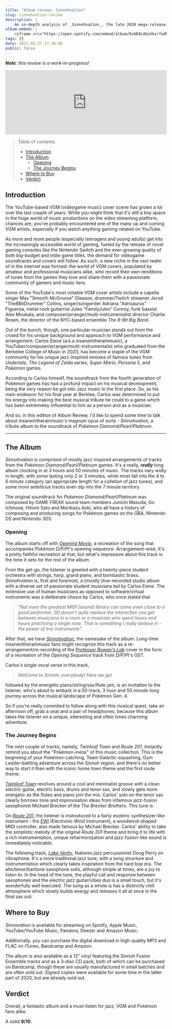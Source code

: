 ```yaml
---
title: "Album review: Sinnohvation" 
slug: sinnohvation-review
description: |
    An in-depth analysis of _Sinnohvation_, the late 2020 mega-release from composer, arranger, YouTuber and multi-instrumentalist Carlos Eiene.
album-embed: | 
    <iframe src="https://open.spotify.com/embed/album/0vbD4L4GvVkxrfwdN6iL5e" width=100% height="200" frameborder="0" allowtransparency="true" allow="encrypted-media"></iframe> 
tags: []
date: 2021-05-27 17:30:00
public: false
---   
```



_**Note**: this review is a work-in-progress!_

<iframe src="https://open.spotify.com/embed/album/0vbD4L4GvVkxrfwdN6iL5e" width=100% height="200" frameborder="0" allowtransparency="true" allow="encrypted-media"></iframe>

> Table of contents
> - [Introduction](#introduction)    
> - [The Album](#the-album)    
>   - [Opening](#opening)    
>   - [The Journey Begins](#the-journey-begins)    
> - [Where to Buy](#where-to-buy)     
> - [Verdict](#verdict)   

## Introduction

The YouTube-based VGM (videogame music) cover scene has grown a lot over the last couple of years. While you might think that it's still a tiny space in the huge world of music productions on the video streaming platform, chances are, you've probably encountered one of the many up and coming VGM artists, especially if you watch anything gaming-related on YouTube.

As more and more people (especially  teenagers and young adults) get into the increasingly accessible world of gaming, fueled by the release of novel gaming consoles like the Nintendo Switch and the ever-growing quality of both big-budget and indie game titles, the demand for videogame soundtracks and covers will follow. As such, a new niche in the vast realm of in the internet was formed: the world of VGM covers, populated by amateur and professional musicians alike, who record their own renditions of tunes from the games they love and share them with a passionate community of gamers and music fans.

Some of the YouTube's most notable VGM cover artists include a capella singer Max "Smooth McGroove" Gleason, drummer/Twitch streamer Jerod "The8BitDrummer" Collins, singer/songwriter Adriana "Adrisaurus" Figueroa, metal-rock guitarrist Jules "FamilyJules" Conroy, funk bassist Alex Moukala, and composer/arranger/multi-instrumentalist director Charlie Rosen, the director of the NYC-based ensemble _The 8-Bit Big Band_.

Out of the bunch, though, one particular musician stands out from the crowd for his unique background and approach to VGM performance and arrangement. Carlos Eiene (a.k.a insaneintherainmusic), a YouTuber/composer/arranger/multi-instrumentalist who graduated from the Berkelee College of Music in 2020, has become a staple of the VGM community for his unique jazz-inspired remixes of famous tunes from _Undertale_, _The Legend of Zelda_ series, _Super Mario_, _Persona 5_, and _Pokémon_ games.

According to Carlos himself, the soundtrack from the fourth generation of Pokémon games has had a profund impact on his musical development, being the very reason he got into Jazz music in the first place. So, as his main endeavor for his final year at Berklee, Carlos was determined to put his energy into making the best musical tribute he could to a game which has been extremeley influential to him as a person and as a musician.

And so, in this edition of Album Review, I'd like to spend some time to talk about insaneintherainmusic's magnum opus of sorts - _Sinnohvation_, a tribute album to the soundtrack of _Pokémon Diamond/Pearl/Platinum_.

<!-- ## Who is insaneintherainmusic?

Carlos Eiene is an American-Filipino composer, multi-instrumentalist and arranger from Seattle. He started recording his first jazz remixes of VGM tunes while he was still in high school. 

He is one of the few big names in the VGM scene with a background in Jazz. He studied Contemporary Composition and Jazz Performance at the Berkelee College of Music in Boston.  -->

---

## The Album

_Sinnohvation_ is comprised of mostly jazz-inspired arrangements of tracks from the _Pokémon Diamond/Pearl/Platinum_ games. It's a  really, _**really**_ long album clocking in at 3 hours and 50 minutes of music. The tracks vary widly in length, with some lasting only 2 or 3 minutes, while most fall into the 4 to 6 minute category (an appropriate length for a colletion of jazz tunes), and some more ambitious tracks even dip into the 7 minute territory. 

The original soundtrack for _Pokémon Diamond/Pearl/Platinum_ was composed by GAME FREAK sound team members Junichi Masuda, Go Ichinose, Hitomi Sato and Morikazu Aoki, who all have a history of composing and producing songs for Pokémon games on the GBA, Nintendo DS and Nintendo 3DS.

<!-- It's arguably the best album released so far by the youtuber/Berklee College of Music grad/multi-instrumentalist extraordinaire/cowbell virtuoso/tenor sax mainer/jazz madlad Carlos Eiene, a.k.a "insaneintherainmusic".

This album features jazz arrangements of 50 iconic tunes from the Pokémon Diamond/Pearl/Platinum soundtrack with almost 4 hours of jazzy greatness.

The sheer number (60+) of featured and guest musicians on this album is rarely heard of, even in the highest production quality albums in the history of modern music. -->


### Opening

The album starts off with [_Opening Movie_](https://www.youtube.com/watch?v=HJw6JAkkBTY&list=OLAK5uy_nAMy4Tld9n9JY8r-56mo1HHunMpLCcAcI&index=1), a recreation of the song that accompanies _Pokémon D/P/Pt_'s opening sequence. Arrangement-wise, it's a pretty faithful recreation at that, but what's impressive about this track is the tone it sets for the rest of the album. 

From the get-go, the listener is greeted with a twenty-piece student orchestra with strings, harp, grand piano, and bombastic brass. _Sinnohvation_ is, first and foremost, a (mostly )live-recorded studio album with a diverse set of passionate student musicians led by Carlos Eiene. The extensive use of human musicians as opposed to software/virtual instruments was a deliberate choice by Carlos, who once stated that 

> _"Not even the greatest MIDI [sound] library can come even close to a good performer. [It] doesn't quite replace the interaction you get between musicians in a room or a musician who spent hours and hours practicing a single note. That is something I really believe in - the power of live instruments"_.

After that, we have [_Sinnohvation_](https://www.youtube.com/watch?v=HG1sTfsXnuI&list=OLAK5uy_nAMy4Tld9n9JY8r-56mo1HHunMpLCcAcI&index=2), the namesake of the album. Long-time insaneintherainmusic fans might recognize this track as a re-arrangement/re-recording of the [_Professor Rowan's Lab_](https://www.youtube.com/watch?v=d6PrCE_Vy0E) cover in the form of a recreation of the _Opening Sequence_ track from _D/P/Pt_'s OST. 

Carlos's single vocal verse in this track,

> _Welcome to Sinnoh, everybody! Here we go!_

followed by the energetic piano/string/sax/flute jam, is an invitation to the listener, who's about to embark in a 50-track, 3 hour and 50 minute-long journey across the musical landscape of Pokémon Gen. 4. 

So if you're really commited to follow along with this musical quest, take an afternoon off, grab a seat and a pair of headphones, because this album takes the listener on a unique, interesting and often times charming adventure.

### The Journey Begins

The next couple of tracks, namely, _Twinleaf Town_ and _Route 201_, instantly remind you about the "Pokémon-iness" of this music collection. This is the beginning of your Pokémon-catching, Team Galactic-squashing, Gym Leader-battling adventure across the Sinnoh region, and there's no better way to start it than with the iconic home town theme and the first route theme.

[_Twinleaf Town_](https://www.youtube.com/watch?v=4qlm8kIulpo&list=OLAK5uy_nAMy4Tld9n9JY8r-56mo1HHunMpLCcAcI&index=3) revolves around a cool and minimalist groove with a clean electric guitar, electric bass, drums and tenor sax, and slowly gets more energetic as the flutes and piano join the mix. Carlos' solo on the tenor sax clearly borrows tone and improvisation ideas from infamous jazz-fusion saxophonist Michael Brecker of the _The Brecker Brothers_. This tune is 

On [_Route 201_](https://www.youtube.com/watch?v=zD5sJO0Y7Nk&list=OLAK5uy_nAMy4Tld9n9JY8r-56mo1HHunMpLCcAcI&index=4), the listener is instroduced to a fairly esoteric synthesizer-like instrument - the [_EWI_](https://en.wikipedia.org/wiki/EWI_(musical_instrument)) (Electronic Wind Instrument), a woodwind-shaped MIDI controller, also made famous by Michael Brecker. Carlos' ability to take the simplistic melody of the original _Route 201_ theme and bring it to life with a rich instrumentation, unique reharmonization and jazz-fusion-like sound is immediately noticable. 

The following track, [_Lake Verity_](https://www.youtube.com/watch?v=sXajUkHjghk&list=OLAK5uy_nAMy4Tld9n9JY8r-56mo1HHunMpLCcAcI&index=5), features jazz percussionist Doug Perry on vibraphone. It's a more traditional jazz tune, with a song structure and instrumentation which clearly takes inspiration from the hard bop era. The alto/tenor/baritone saxophone solis, although simple at times, are a joy to listen to. In the head of the tune, the playful call and response between saxophones and the electric jazz guitar/vibes duo is a small touch, but it's wonderfully well executed. The song as a whole is has a distinctly chill atmosphere which slowly builds energy and releases it all at once in the final sax soli.



## Where to Buy

_Sinnovation_ is available for streaming on Spotify, Apple Music, YouTube/YouTube Music, Pandora, Deezer and Amazon Music.

Additionally, you can purchase the digital download in high-quality MP3 and FLAC on iTunes, Bandcamp and Amazon.

The album is also available as a 12" vinyl featuring the Sinnoh Fusion Ensemble tracks and as a 3-disc CD pack, both of which can be purchased on Bandcamp, though these are usually manufactured in small batches and are often sold out. Signed copies were available for some time in the latter part of 2020, but are already sold out.


## Verdict

Overall, a fantastic album and a must-listen for jazz, VGM and Pokémon fans alike. 

A solid **9/10**.



